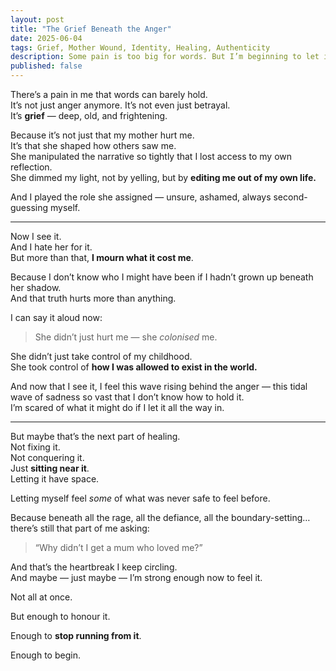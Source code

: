 ```yaml
---
layout: post
title: "The Grief Beneath the Anger"
date: 2025-06-04
tags: Grief, Mother Wound, Identity, Healing, Authenticity
description: Some pain is too big for words. But I’m beginning to let it speak.
published: false
---
```


There’s a pain in me that words can barely hold.  
It’s not just anger anymore. It’s not even just betrayal.  
It’s **grief** — deep, old, and frightening.

Because it’s not just that my mother hurt me.  
It’s that she shaped how others saw me.  
She manipulated the narrative so tightly that I lost access to my own reflection.  
She dimmed my light, not by yelling, but by **editing me out of my own life.**

And I played the role she assigned — unsure, ashamed, always second-guessing myself.

---

Now I see it.  
And I hate her for it.  
But more than that, **I mourn what it cost me**.

Because I don’t know who I might have been if I hadn’t grown up beneath her shadow.  
And that truth hurts more than anything.

I can say it aloud now:  
> She didn’t just hurt me — she *colonised* me.

She didn’t just take control of my childhood.  
She took control of **how I was allowed to exist in the world.**

And now that I see it, I feel this wave rising behind the anger — this tidal wave of sadness so vast that I don’t know how to hold it.  
I’m scared of what it might do if I let it all the way in.

---

But maybe that’s the next part of healing.  
Not fixing it.  
Not conquering it.  
Just **sitting near it**.  
Letting it have space.

Letting myself feel *some* of what was never safe to feel before.

Because beneath all the rage, all the defiance, all the boundary-setting… there’s still that part of me asking:

> “Why didn’t I get a mum who loved me?”

And that’s the heartbreak I keep circling.  
And maybe — just maybe — I’m strong enough now to feel it.

Not all at once.

But enough to honour it.

Enough to **stop running from it**.

Enough to begin.